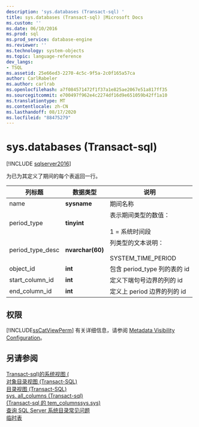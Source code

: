 ```yaml
---
description: 'sys.databases (Transact-sql) '
title: sys.databases (Transact-sql) |Microsoft Docs
ms.custom: ''
ms.date: 06/10/2016
ms.prod: sql
ms.prod_service: database-engine
ms.reviewer: ''
ms.technology: system-objects
ms.topic: language-reference
dev_langs:
- TSQL
ms.assetid: 25e66ed3-2270-4c5c-9f5a-2c0f165a57ca
author: CarlRabeler
ms.author: carlrab
ms.openlocfilehash: a7f084571472f1f37a1e825ae2067e51a817ff35
ms.sourcegitcommit: e700497f962e4c2274df16d9e651059b42ff1a10
ms.translationtype: MT
ms.contentlocale: zh-CN
ms.lasthandoff: 08/17/2020
ms.locfileid: "88475279"
---
```

# <a name="sysperiods-transact-sql"></a>sys.databases (Transact-sql) 
[!INCLUDE [sqlserver2016](../../includes/applies-to-version/sqlserver2016.md)]

  为已为其定义了期间的每个表返回一行。  
  
|列标题|数据类型|说明|  
|-------------------|---------------|-----------------|  
|name|**sysname**|期间名称|  
|period_type|**tinyint**|表示期间类型的数值：<br /><br /> 1 = 系统时间段|  
|period_type_desc|**nvarchar(60)**|列类型的文本说明：<br /><br /> SYSTEM_TIME_PERIOD|  
|object_id|**int**|包含 period_type 列的表的 id|  
|start_column_id|**int**|定义下端句号边界的列的 id|  
|end_column_id|**int**|定义上 period 边界的列的 id|  
  
## <a name="permissions"></a>权限  
 [!INCLUDE[ssCatViewPerm](../../includes/sscatviewperm-md.md)] 有关详细信息，请参阅 [Metadata Visibility Configuration](../../relational-databases/security/metadata-visibility-configuration.md)。  
  
## <a name="see-also"></a>另请参阅  
 [Transact-sql&#41;的系统视图 &#40;](https://msdn.microsoft.com/library/35a6161d-7f43-4e00-bcd3-3091f2015e90)   
 [对象目录视图 (Transact-SQL)](../../relational-databases/system-catalog-views/object-catalog-views-transact-sql.md)   
 [目录视图 (Transact-SQL)](../../relational-databases/system-catalog-views/catalog-views-transact-sql.md)   
 [sys. all_columns &#40;Transact-sql&#41;](../../relational-databases/system-catalog-views/sys-all-columns-transact-sql.md)   
 [ &#40;Transact-sql 的 tem_columnssys.sys&#41;](../../relational-databases/system-catalog-views/sys-system-columns-transact-sql.md)   
 [查询 SQL Server 系统目录常见问题](../../relational-databases/system-catalog-views/querying-the-sql-server-system-catalog-faq.md)   
 [临时表](../../relational-databases/tables/temporal-tables.md)  
  
  
